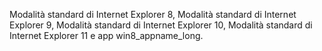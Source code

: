 Modalità standard di Internet Explorer 8, Modalità standard di Internet Explorer 9, Modalità standard di Internet Explorer 10, Modalità standard di Internet Explorer 11 e app win8\_appname\_long.